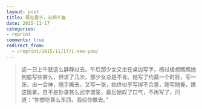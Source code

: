 ```yaml
---
layout: post
title: 既见君子，云胡不喜
date: 2015-11-17
categories:
- reprint
comments: true
redirect_from:
  - /reprint/2015/11/17/i-see-you/
---
```



> 这一日上午就这么静静过去。午后那少女又坐在桌边写字，杨过极想瞧瞧她到底写些甚么，但求了几次，那少女总是不肯。她写了约莫一个时辰，写一张，出一会神，随手撕去，又写一张，始终似乎写得不合意，随写随撕，瞧这情景，自不是钞录甚么武学谱笈，最后她叹了口气，不再写了，问道：“你想吃甚么东西，我给你做去。”


